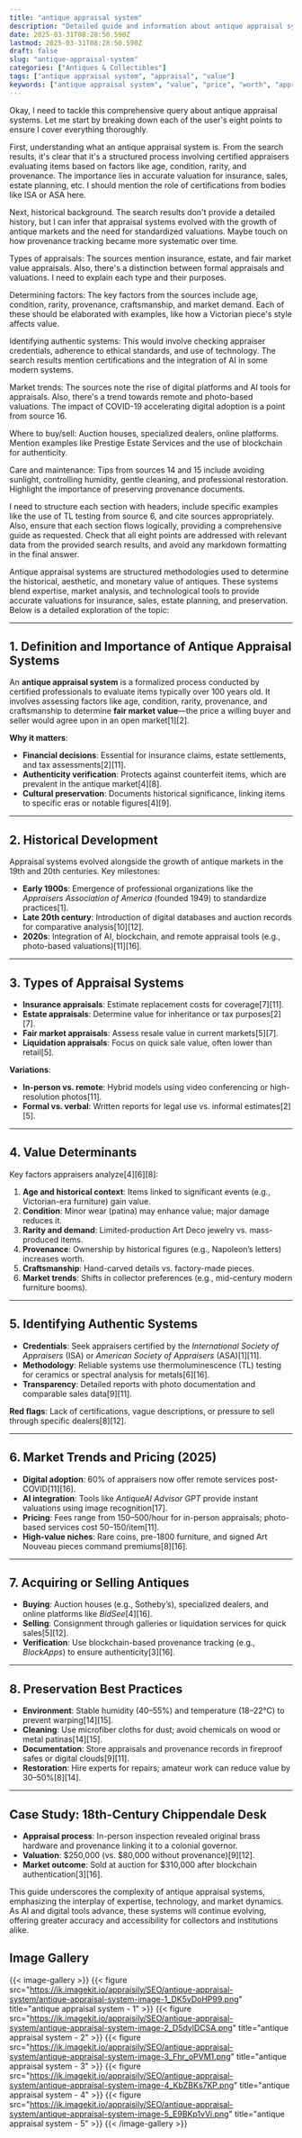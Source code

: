 ```yaml
---
title: "antique appraisal system"
description: "Detailed guide and information about antique appraisal system"
date: 2025-03-31T08:28:50.590Z
lastmod: 2025-03-31T08:28:50.590Z
draft: false
slug: "antique-appraisal-system"
categories: ["Antiques & Collectibles"]
tags: ["antique appraisal system", "appraisal", "value"]
keywords: ["antique appraisal system", "value", "price", "worth", "appraisal"]
---
```


<think>
Okay, I need to tackle this comprehensive query about antique appraisal systems. Let me start by breaking down each of the user's eight points to ensure I cover everything thoroughly. 

First, understanding what an antique appraisal system is. From the search results, it's clear that it's a structured process involving certified appraisers evaluating items based on factors like age, condition, rarity, and provenance. The importance lies in accurate valuation for insurance, sales, estate planning, etc. I should mention the role of certifications from bodies like ISA or ASA here.

Next, historical background. The search results don't provide a detailed history, but I can infer that appraisal systems evolved with the growth of antique markets and the need for standardized valuations. Maybe touch on how provenance tracking became more systematic over time.

Types of appraisals: The sources mention insurance, estate, and fair market value appraisals. Also, there's a distinction between formal appraisals and valuations. I need to explain each type and their purposes.

Determining factors: The key factors from the sources include age, condition, rarity, provenance, craftsmanship, and market demand. Each of these should be elaborated with examples, like how a Victorian piece's style affects value.

Identifying authentic systems: This would involve checking appraiser credentials, adherence to ethical standards, and use of technology. The search results mention certifications and the integration of AI in some modern systems.

Market trends: The sources note the rise of digital platforms and AI tools for appraisals. Also, there's a trend towards remote and photo-based valuations. The impact of COVID-19 accelerating digital adoption is a point from source 16.

Where to buy/sell: Auction houses, specialized dealers, online platforms. Mention examples like Prestige Estate Services and the use of blockchain for authenticity.

Care and maintenance: Tips from sources 14 and 15 include avoiding sunlight, controlling humidity, gentle cleaning, and professional restoration. Highlight the importance of preserving provenance documents.

I need to structure each section with headers, include specific examples like the use of TL testing from source 6, and cite sources appropriately. Also, ensure that each section flows logically, providing a comprehensive guide as requested. Check that all eight points are addressed with relevant data from the provided search results, and avoid any markdown formatting in the final answer.
</think>

Antique appraisal systems are structured methodologies used to determine the historical, aesthetic, and monetary value of antiques. These systems blend expertise, market analysis, and technological tools to provide accurate valuations for insurance, sales, estate planning, and preservation. Below is a detailed exploration of the topic:

---

## 1. **Definition and Importance of Antique Appraisal Systems**  
An **antique appraisal system** is a formalized process conducted by certified professionals to evaluate items typically over 100 years old. It involves assessing factors like age, condition, rarity, provenance, and craftsmanship to determine **fair market value**—the price a willing buyer and seller would agree upon in an open market[1][2].  

**Why it matters**:  
- **Financial decisions**: Essential for insurance claims, estate settlements, and tax assessments[2][11].  
- **Authenticity verification**: Protects against counterfeit items, which are prevalent in the antique market[4][8].  
- **Cultural preservation**: Documents historical significance, linking items to specific eras or notable figures[4][9].  

---

## 2. **Historical Development**  
Appraisal systems evolved alongside the growth of antique markets in the 19th and 20th centuries. Key milestones:  
- **Early 1900s**: Emergence of professional organizations like the *Appraisers Association of America* (founded 1949) to standardize practices[1].  
- **Late 20th century**: Introduction of digital databases and auction records for comparative analysis[10][12].  
- **2020s**: Integration of AI, blockchain, and remote appraisal tools (e.g., photo-based valuations)[11][16].  

---

## 3. **Types of Appraisal Systems**  
- **Insurance appraisals**: Estimate replacement costs for coverage[7][11].  
- **Estate appraisals**: Determine value for inheritance or tax purposes[2][7].  
- **Fair market appraisals**: Assess resale value in current markets[5][7].  
- **Liquidation appraisals**: Focus on quick sale value, often lower than retail[5].  

**Variations**:  
- **In-person vs. remote**: Hybrid models using video conferencing or high-resolution photos[11].  
- **Formal vs. verbal**: Written reports for legal use vs. informal estimates[2][5].  

---

## 4. **Value Determinants**  
Key factors appraisers analyze[4][6][8]:  
1. **Age and historical context**: Items linked to significant events (e.g., Victorian-era furniture) gain value.  
2. **Condition**: Minor wear (patina) may enhance value; major damage reduces it.  
3. **Rarity and demand**: Limited-production Art Deco jewelry vs. mass-produced items.  
4. **Provenance**: Ownership by historical figures (e.g., Napoleon’s letters) increases worth.  
5. **Craftsmanship**: Hand-carved details vs. factory-made pieces.  
6. **Market trends**: Shifts in collector preferences (e.g., mid-century modern furniture booms).  

---

## 5. **Identifying Authentic Systems**  
- **Credentials**: Seek appraisers certified by the *International Society of Appraisers* (ISA) or *American Society of Appraisers* (ASA)[1][11].  
- **Methodology**: Reliable systems use thermoluminescence (TL) testing for ceramics or spectral analysis for metals[6][16].  
- **Transparency**: Detailed reports with photo documentation and comparable sales data[9][11].  

**Red flags**: Lack of certifications, vague descriptions, or pressure to sell through specific dealers[8][12].  

---

## 6. **Market Trends and Pricing (2025)**  
- **Digital adoption**: 60% of appraisers now offer remote services post-COVID[11][16].  
- **AI integration**: Tools like *AntiqueAI Advisor GPT* provide instant valuations using image recognition[17].  
- **Pricing**: Fees range from $150–$500/hour for in-person appraisals; photo-based services cost $50–$150/item[11].  
- **High-value niches**: Rare coins, pre-1800 furniture, and signed Art Nouveau pieces command premiums[8][16].  

---

## 7. **Acquiring or Selling Antiques**  
- **Buying**: Auction houses (e.g., Sotheby’s), specialized dealers, and online platforms like *BidSee*[4][16].  
- **Selling**: Consignment through galleries or liquidation services for quick sales[5][12].  
- **Verification**: Use blockchain-based provenance tracking (e.g., *BlockApps*) to ensure authenticity[3][16].  

---

## 8. **Preservation Best Practices**  
- **Environment**: Stable humidity (40–55%) and temperature (18–22°C) to prevent warping[14][15].  
- **Cleaning**: Use microfiber cloths for dust; avoid chemicals on wood or metal patinas[14][15].  
- **Documentation**: Store appraisals and provenance records in fireproof safes or digital clouds[9][11].  
- **Restoration**: Hire experts for repairs; amateur work can reduce value by 30–50%[8][14].  

---

## Case Study: 18th-Century Chippendale Desk  
- **Appraisal process**: In-person inspection revealed original brass hardware and provenance linking it to a colonial governor.  
- **Valuation**: $250,000 (vs. $80,000 without provenance)[9][12].  
- **Market outcome**: Sold at auction for $310,000 after blockchain authentication[3][16].  

This guide underscores the complexity of antique appraisal systems, emphasizing the interplay of expertise, technology, and market dynamics. As AI and digital tools advance, these systems will continue evolving, offering greater accuracy and accessibility for collectors and institutions alike.


## Image Gallery

{{< image-gallery >}}
  {{< figure src="https://ik.imagekit.io/appraisily/SEO/antique-appraisal-system/antique-appraisal-system-image-1_DK5yDoHP99.png" title="antique appraisal system - 1" >}}
  {{< figure src="https://ik.imagekit.io/appraisily/SEO/antique-appraisal-system/antique-appraisal-system-image-2_D5dylDCSA.png" title="antique appraisal system - 2" >}}
  {{< figure src="https://ik.imagekit.io/appraisily/SEO/antique-appraisal-system/antique-appraisal-system-image-3_Fhr_oPVM1.png" title="antique appraisal system - 3" >}}
  {{< figure src="https://ik.imagekit.io/appraisily/SEO/antique-appraisal-system/antique-appraisal-system-image-4_KbZBKs7KP.png" title="antique appraisal system - 4" >}}
  {{< figure src="https://ik.imagekit.io/appraisily/SEO/antique-appraisal-system/antique-appraisal-system-image-5_E9BKp1vVi.png" title="antique appraisal system - 5" >}}
{{< /image-gallery >}}

